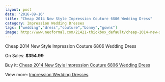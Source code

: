 ```yaml
---
layout: post
date: '2016-09-16'
title: "Cheap 2014 New Style Impression Couture 6806 Wedding Dress"
category: Impression Wedding Dresses
tags: ["wedding","dress","couture","bonny","gowns"]
image: http://www.neoformal.com/21421-thickbox_default/cheap-2014-new-style-impression-couture-6806-wedding-dress.jpg
---
```

Cheap 2014 New Style Impression Couture 6806 Wedding Dress

On Sales: **$354.99**
<a href="https://www.neoformal.com/en/impression-wedding-dresses-2014/6954-cheap-2014-new-style-impression-couture-6806-wedding-dress.html"><amp-img layout="responsive" width="600" height="600" src="//www.neoformal.com/21421-thickbox_default/cheap-2014-new-style-impression-couture-6806-wedding-dress.jpg" alt="Cheap 2014 New Style Impression Couture 6806 Wedding Dress 0" /></a>
<a href="https://www.neoformal.com/en/impression-wedding-dresses-2014/6954-cheap-2014-new-style-impression-couture-6806-wedding-dress.html"><amp-img layout="responsive" width="600" height="600" src="//www.neoformal.com/21422-thickbox_default/cheap-2014-new-style-impression-couture-6806-wedding-dress.jpg" alt="Cheap 2014 New Style Impression Couture 6806 Wedding Dress 1" /></a>

Buy it: [Cheap 2014 New Style Impression Couture 6806 Wedding Dress](https://www.neoformal.com/en/impression-wedding-dresses-2014/6954-cheap-2014-new-style-impression-couture-6806-wedding-dress.html "Cheap 2014 New Style Impression Couture 6806 Wedding Dress")

View more: [Impression Wedding Dresses](https://www.neoformal.com/en/105-impression-wedding-dresses-2014 "Impression Wedding Dresses")
